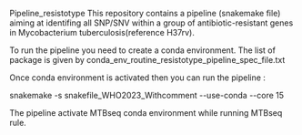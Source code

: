Pipeline_resistotype
This repository contains a pipeline (snakemake file) aiming at identifing
all SNP/SNV within a group of antibiotic-resistant genes in Mycobacterium tuberculosis(reference H37rv).

To run the pipeline you need to create a conda environment. The list of package is given by conda_env_routine_resistotype_pipeline_spec_file.txt

Once conda environment is activated then you can run the pipeline :

snakemake -s snakefile_WHO2023_Withcomment --use-conda --core 15

The pipeline activate MTBseq conda environment while running MTBseq rule. 


